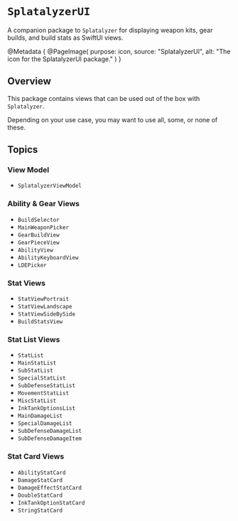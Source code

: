 # ``SplatalyzerUI``

A companion package to `Splatalyzer` for displaying weapon kits, gear builds, and build stats as SwiftUI views.

@Metadata {
    @PageImage(
        purpose: icon,
        source: "SplatalyzerUI",
        alt: "The icon for the SplatalyzerUI package."
    )
}

## Overview

This package contains views that can be used out of the box with `Splatalyzer`.

Depending on your use case, you may want to use all, some, or none of these.

## Topics

### View Model
- ``SplatalyzerViewModel``

### Ability & Gear Views
- ``BuildSelector``
- ``MainWeaponPicker``
- ``GearBuildView``
- ``GearPieceView``
- ``AbilityView``
- ``AbilityKeyboardView``
- ``LDEPicker``

### Stat Views
- ``StatViewPortrait``
- ``StatViewLandscape``
- ``StatViewSideBySide``
- ``BuildStatsView``

### Stat List Views
- ``StatList``
- ``MainStatList``
- ``SubStatList``
- ``SpecialStatList``
- ``SubDefenseStatList``
- ``MovementStatList``
- ``MiscStatList``
- ``InkTankOptionsList``
- ``MainDamageList``
- ``SpecialDamageList``
- ``SubDefenseDamageList``
- ``SubDefenseDamageItem``

### Stat Card Views
- ``AbilityStatCard``
- ``DamageStatCard``
- ``DamageEffectStatCard``
- ``DoubleStatCard``
- ``InkTankOptionStatCard``
- ``StringStatCard``
